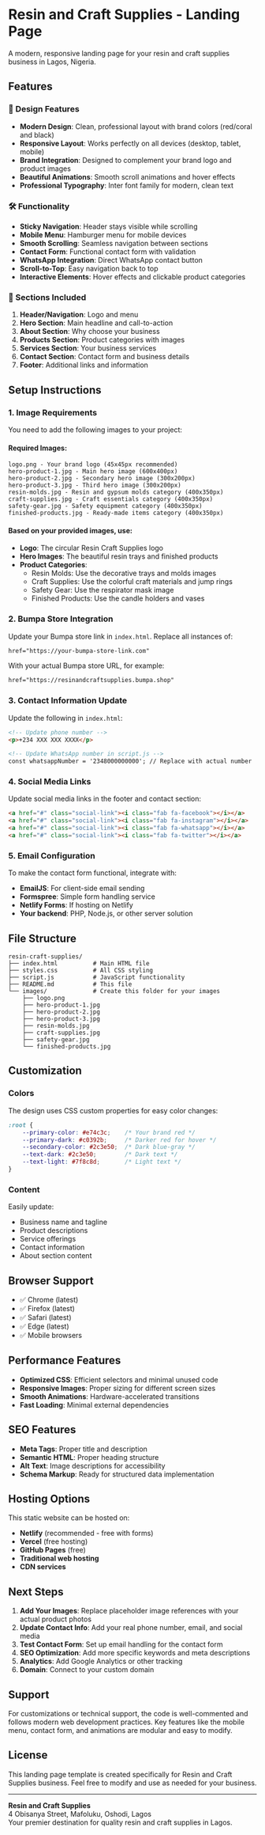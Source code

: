 # Resin and Craft Supplies - Landing Page

A modern, responsive landing page for your resin and craft supplies business in Lagos, Nigeria.

## Features

### 🎨 Design Features
- **Modern Design**: Clean, professional layout with brand colors (red/coral and black)
- **Responsive Layout**: Works perfectly on all devices (desktop, tablet, mobile)
- **Brand Integration**: Designed to complement your brand logo and product images
- **Beautiful Animations**: Smooth scroll animations and hover effects
- **Professional Typography**: Inter font family for modern, clean text

### 🛠 Functionality
- **Sticky Navigation**: Header stays visible while scrolling
- **Mobile Menu**: Hamburger menu for mobile devices
- **Smooth Scrolling**: Seamless navigation between sections
- **Contact Form**: Functional contact form with validation
- **WhatsApp Integration**: Direct WhatsApp contact button
- **Scroll-to-Top**: Easy navigation back to top
- **Interactive Elements**: Hover effects and clickable product categories

### 📱 Sections Included
1. **Header/Navigation**: Logo and menu
2. **Hero Section**: Main headline and call-to-action
3. **About Section**: Why choose your business
4. **Products Section**: Product categories with images
5. **Services Section**: Your business services
6. **Contact Section**: Contact form and business details
7. **Footer**: Additional links and information

## Setup Instructions

### 1. Image Requirements
You need to add the following images to your project:

#### Required Images:
```
logo.png - Your brand logo (45x45px recommended)
hero-product-1.jpg - Main hero image (600x400px)
hero-product-2.jpg - Secondary hero image (300x200px)
hero-product-3.jpg - Third hero image (300x200px)
resin-molds.jpg - Resin and gypsum molds category (400x350px)
craft-supplies.jpg - Craft essentials category (400x350px)
safety-gear.jpg - Safety equipment category (400x350px)
finished-products.jpg - Ready-made items category (400x350px)
```

#### Based on your provided images, use:
- **Logo**: The circular Resin Craft Supplies logo
- **Hero Images**: The beautiful resin trays and finished products
- **Product Categories**:
  - Resin Molds: Use the decorative trays and molds images
  - Craft Supplies: Use the colorful craft materials and jump rings
  - Safety Gear: Use the respirator mask image
  - Finished Products: Use the candle holders and vases

### 2. Bumpa Store Integration
Update your Bumpa store link in `index.html`. Replace all instances of:
```html
href="https://your-bumpa-store-link.com"
```
With your actual Bumpa store URL, for example:
```html
href="https://resinandcraftsupplies.bumpa.shop"
```

### 3. Contact Information Update
Update the following in `index.html`:

```html
<!-- Update phone number -->
<p>+234 XXX XXX XXXX</p>

<!-- Update WhatsApp number in script.js -->
const whatsappNumber = '2348000000000'; // Replace with actual number
```

### 4. Social Media Links
Update social media links in the footer and contact section:

```html
<a href="#" class="social-link"><i class="fab fa-facebook"></i></a>
<a href="#" class="social-link"><i class="fab fa-instagram"></i></a>
<a href="#" class="social-link"><i class="fab fa-whatsapp"></i></a>
<a href="#" class="social-link"><i class="fab fa-twitter"></i></a>
```

### 5. Email Configuration
To make the contact form functional, integrate with:
- **EmailJS**: For client-side email sending
- **Formspree**: Simple form handling service
- **Netlify Forms**: If hosting on Netlify
- **Your backend**: PHP, Node.js, or other server solution

## File Structure

```
resin-craft-supplies/
├── index.html          # Main HTML file
├── styles.css          # All CSS styling
├── script.js           # JavaScript functionality
├── README.md           # This file
└── images/             # Create this folder for your images
    ├── logo.png
    ├── hero-product-1.jpg
    ├── hero-product-2.jpg
    ├── hero-product-3.jpg
    ├── resin-molds.jpg
    ├── craft-supplies.jpg
    ├── safety-gear.jpg
    └── finished-products.jpg
```

## Customization

### Colors
The design uses CSS custom properties for easy color changes:

```css
:root {
    --primary-color: #e74c3c;    /* Your brand red */
    --primary-dark: #c0392b;     /* Darker red for hover */
    --secondary-color: #2c3e50;  /* Dark blue-gray */
    --text-dark: #2c3e50;        /* Dark text */
    --text-light: #7f8c8d;       /* Light text */
}
```

### Content
Easily update:
- Business name and tagline
- Product descriptions
- Service offerings
- Contact information
- About section content

## Browser Support

- ✅ Chrome (latest)
- ✅ Firefox (latest)
- ✅ Safari (latest)
- ✅ Edge (latest)
- ✅ Mobile browsers

## Performance Features

- **Optimized CSS**: Efficient selectors and minimal unused code
- **Responsive Images**: Proper sizing for different screen sizes
- **Smooth Animations**: Hardware-accelerated transitions
- **Fast Loading**: Minimal external dependencies

## SEO Features

- **Meta Tags**: Proper title and description
- **Semantic HTML**: Proper heading structure
- **Alt Text**: Image descriptions for accessibility
- **Schema Markup**: Ready for structured data implementation

## Hosting Options

This static website can be hosted on:
- **Netlify** (recommended - free with forms)
- **Vercel** (free hosting)
- **GitHub Pages** (free)
- **Traditional web hosting**
- **CDN services**

## Next Steps

1. **Add Your Images**: Replace placeholder image references with your actual product photos
2. **Update Contact Info**: Add your real phone number, email, and social media
3. **Test Contact Form**: Set up email handling for the contact form
4. **SEO Optimization**: Add more specific keywords and meta descriptions
5. **Analytics**: Add Google Analytics or other tracking
6. **Domain**: Connect to your custom domain

## Support

For customizations or technical support, the code is well-commented and follows modern web development practices. Key features like the mobile menu, contact form, and animations are modular and easy to modify.

## License

This landing page template is created specifically for Resin and Craft Supplies business. Feel free to modify and use as needed for your business.

---

**Resin and Craft Supplies**  
4 Obisanya Street, Mafoluku, Oshodi, Lagos  
Your premier destination for quality resin and craft supplies in Lagos.